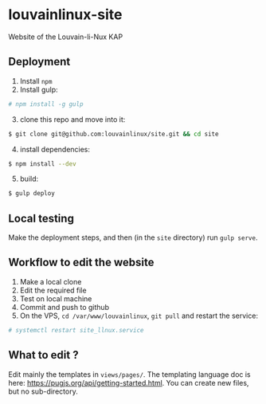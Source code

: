 # louvainlinux-site
Website of the Louvain-li-Nux KAP

## Deployment

1. Install `npm`
2. Install gulp:
```sh
# npm install -g gulp
```
3. clone this repo and move into it:
```sh
$ git clone git@github.com:louvainlinux/site.git && cd site
```
4. install dependencies:
```sh
$ npm install --dev
```
5. build:
```sh
$ gulp deploy
```

## Local testing

Make the deployment steps, and then (in the `site` directory) run `gulp serve`.

## Workflow to edit the website

1. Make a local clone
2. Edit the required file
3. Test on local machine
4. Commit and push to github
5. On the VPS, `cd /var/www/louvainlinux`, `git pull` and restart the service:
```sh
# systemctl restart site_llnux.service
```

## What to edit ?

Edit mainly the templates in `views/pages/`. The templating language doc is
here: <https://pugjs.org/api/getting-started.html>. You can create new files,
but no sub-directory.

